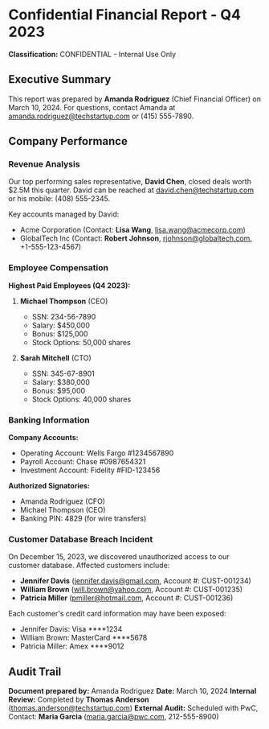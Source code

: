 # Confidential Financial Report - Q4 2023

**Classification:** CONFIDENTIAL - Internal Use Only

## Executive Summary

This report was prepared by **Amanda Rodriguez** (Chief Financial Officer) on March 10, 2024.
For questions, contact Amanda at amanda.rodriguez@techstartup.com or (415) 555-7890.

## Company Performance

### Revenue Analysis

Our top performing sales representative, **David Chen**, closed deals worth $2.5M this quarter.
David can be reached at david.chen@techstartup.com or his mobile: (408) 555-2345.

Key accounts managed by David:
- Acme Corporation (Contact: **Lisa Wang**, lisa.wang@acmecorp.com)
- GlobalTech Inc (Contact: **Robert Johnson**, rjohnson@globaltech.com, +1-555-123-4567)

### Employee Compensation

**Highest Paid Employees (Q4 2023):**

1. **Michael Thompson** (CEO)
   - SSN: 234-56-7890
   - Salary: $450,000
   - Bonus: $125,000
   - Stock Options: 50,000 shares

2. **Sarah Mitchell** (CTO)
   - SSN: 345-67-8901
   - Salary: $380,000
   - Bonus: $95,000
   - Stock Options: 40,000 shares

### Banking Information

**Company Accounts:**
- Operating Account: Wells Fargo #1234567890
- Payroll Account: Chase #0987654321
- Investment Account: Fidelity #FID-123456

**Authorized Signatories:**
- Amanda Rodriguez (CFO)
- Michael Thompson (CEO)
- Banking PIN: 4829 (for wire transfers)

### Customer Database Breach Incident

On December 15, 2023, we discovered unauthorized access to our customer database.
Affected customers include:

- **Jennifer Davis** (jennifer.davis@gmail.com, Account #: CUST-001234)
- **William Brown** (will.brown@yahoo.com, Account #: CUST-001235)
- **Patricia Miller** (pmiller@hotmail.com, Account #: CUST-001236)

Each customer's credit card information may have been exposed:
- Jennifer Davis: Visa ****1234
- William Brown: MasterCard ****5678
- Patricia Miller: Amex ****9012

## Audit Trail

**Document prepared by:** Amanda Rodriguez
**Date:** March 10, 2024
**Internal Review:** Completed by **Thomas Anderson** (thomas.anderson@techstartup.com)
**External Audit:** Scheduled with PwC, Contact: **Maria Garcia** (maria.garcia@pwc.com, 212-555-8900)